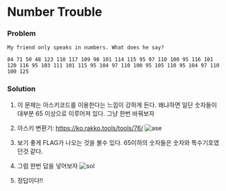 # Number Trouble

### Problem
    My friend only speaks in numbers. What does he say?
    
    84 71 50 48 123 110 117 109 98 101 114 115 95 97 110 100 95 116 101 120 116 95 103 111 101 115 95 104 97 110 100 95 105 110 95 104 97 110 100 125

### Solution
1. 이 문제는 아스키코드를 이용한다는 느낌이 강하게 든다.
    왜냐하면 일단 숫자들이 대부분 65 이상으로 이루어져 있다.
    그냥 한번 바꿔보자
2. 아스키 변환기: <https://ko.rakko.tools/tools/76/>
![ase](https://user-images.githubusercontent.com/53170968/92487001-af7be480-f227-11ea-804d-a7144627f420.png)

3. 보기 좋게 FLAG가 나오는 것을 볼수 있다. 65이하의 숫자들은 숫자와 특수기호였던것 같다.
4. 그럼 한번 답을 넣어보자
![sol](https://user-images.githubusercontent.com/53170968/92487397-27e2a580-f228-11ea-82d6-d57606a19931.png)
5. 정답이다!!